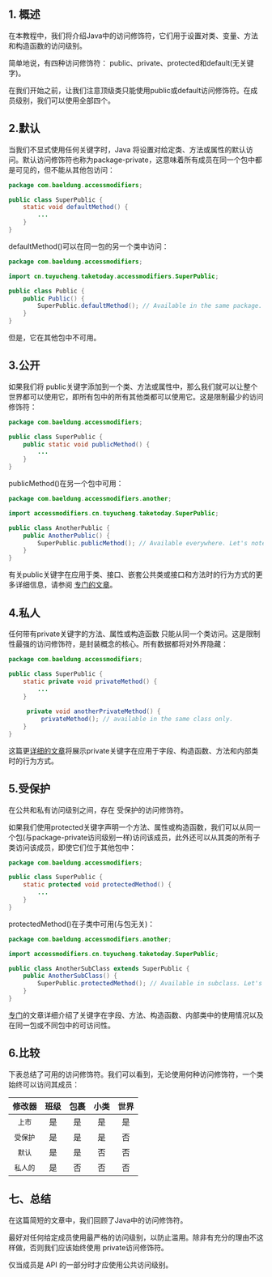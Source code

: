 ## 1. 概述

在本教程中，我们将介绍Java中的访问修饰符，它们用于设置对类、变量、方法和构造函数的访问级别。

简单地说，有四种访问修饰符： public、private、protected和default(无关键字)。

在我们开始之前，让我们注意顶级类只能使用public或default访问修饰符。在成员级别，我们可以使用全部四个。

## 2.默认

当我们不显式使用任何关键字时，Java 将设置对给定类、方法或属性的默认访问。默认访问修饰符也称为package-private，这意味着所有成员在同一个包中都是可见的，但不能从其他包访问：

```java
package com.baeldung.accessmodifiers;

public class SuperPublic {
    static void defaultMethod() {
        ...
    }
}
```

defaultMethod()可以在同一包的另一个类中访问：

```java
package com.baeldung.accessmodifiers;

import cn.tuyucheng.taketoday.accessmodifiers.SuperPublic;

public class Public {
    public Public() {
        SuperPublic.defaultMethod(); // Available in the same package.
    }
}
```

但是，它在其他包中不可用。

## 3.公开

如果我们将 public关键字添加到一个类、方法或属性中，那么我们就可以让整个世界都可以使用它，即所有包中的所有其他类都可以使用它。这是限制最少的访问修饰符：

```java
package com.baeldung.accessmodifiers;

public class SuperPublic {
    public static void publicMethod() {
        ...
    }
}
```

publicMethod()在另一个包中可用：

```java
package com.baeldung.accessmodifiers.another;

import accessmodifiers.cn.tuyucheng.taketoday.SuperPublic;

public class AnotherPublic {
    public AnotherPublic() {
        SuperPublic.publicMethod(); // Available everywhere. Let's note different package.
    }
}
```

有关public关键字在应用于类、接口、嵌套公共类或接口和方法时的行为方式的更多详细信息，请参阅 [专门的文章](https://www.baeldung.com/java-public-keyword)。

## 4.私人

任何带有private关键字的方法、属性或构造函数 只能从同一个类访问。这是限制性最强的访问修饰符，是封装概念的核心。所有数据都将对外界隐藏：

```java
package com.baeldung.accessmodifiers;

public class SuperPublic {
    static private void privateMethod() {
        ...
    }
    
     private void anotherPrivateMethod() {
         privateMethod(); // available in the same class only.
    }
}
```

这篇更[详细的文章](https://www.baeldung.com/java-private-keyword)将展示private关键字在应用于字段、构造函数、方法和内部类时的行为方式。

## 5.受保护

在公共和私有访问级别之间，存在 受保护的访问修饰符。

如果我们使用protected关键字声明一个方法、属性或构造函数，我们可以从同一个包(与package-private访问级别一样)访问该成员，此外还可以从其类的所有子类访问该成员，即使它们位于其他包中：

```java
package com.baeldung.accessmodifiers;

public class SuperPublic {
    static protected void protectedMethod() {
        ...
    }
}
```

protectedMethod()在子类中可用(与包无关)：

```java
package com.baeldung.accessmodifiers.another;

import accessmodifiers.cn.tuyucheng.taketoday.SuperPublic;

public class AnotherSubClass extends SuperPublic {
    public AnotherSubClass() {
        SuperPublic.protectedMethod(); // Available in subclass. Let's note different package.
    }
}
```

[专门](https://www.baeldung.com/java-protected-access-modifier)的文章详细介绍了关键字在字段、方法、构造函数、内部类中的使用情况以及在同一包或不同包中的可访问性。

## 6.比较

下表总结了可用的访问修饰符。我们可以看到，无论使用何种访问修饰符，一个类始终可以访问其成员：

|  修改器  | 班级 | 包裹 | 小类 | 世界 |
| :------: | :--: | :--: | :--: | :--: |
|  `上市`  |  是  |  是  |  是  |  是  |
| `受保护` |  是  |  是  |  是  |  否  |
|  `默认`  |  是  |  是  |  否  |  否  |
| `私人的` |  是  |  否  |  否  |  否  |

## 七、总结

在这篇简短的文章中，我们回顾了Java中的访问修饰符。

最好对任何给定成员使用最严格的访问级别，以防止滥用。除非有充分的理由不这样做，否则我们应该始终使用 private访问修饰符。

仅当成员是 API 的一部分时才应使用公共访问级别。